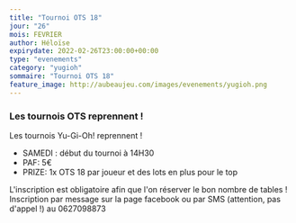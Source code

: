 ```yaml
---
title: "Tournoi OTS 18"
jour: "26"
mois: FEVRIER
author: Héloïse
expirydate: 2022-02-26T23:00:00+00:00
type: "evenements"
category: "yugioh"
sommaire: "Tournoi OTS 18"
feature_image: http://aubeaujeu.com/images/evenements/yugioh.png
---
```

### Les tournois OTS reprennent !

Les tournois Yu-Gi-Oh! reprennent !

- SAMEDI :  début du tournoi à 14H30
- PAF: 5€
- PRIZE: 1x OTS 18 par joueur et des lots en plus pour le top

L'inscription est obligatoire afin que l'on réserver le bon nombre de tables !
Inscription par message sur la page facebook ou par SMS (attention, pas d'appel !) au 0627098873

